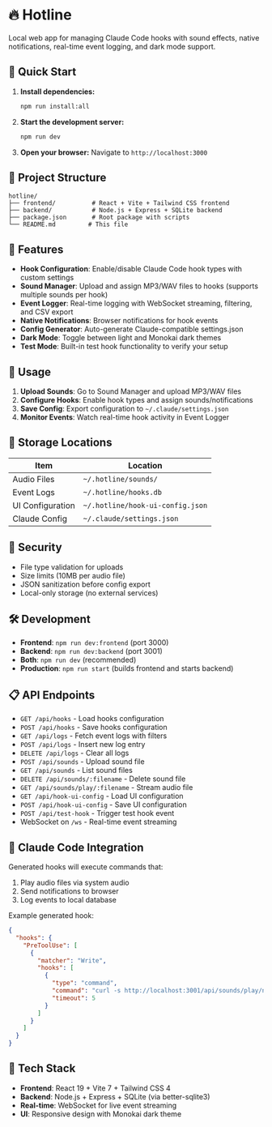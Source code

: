 # 🔥 Hotline

Local web app for managing Claude Code hooks with sound effects, native notifications, real-time event logging, and dark mode support.

## 🚀 Quick Start

1. **Install dependencies:**
   ```bash
   npm run install:all
   ```

2. **Start the development server:**
   ```bash
   npm run dev
   ```

3. **Open your browser:**
   Navigate to `http://localhost:3000`

## 📁 Project Structure

```
hotline/
├── frontend/          # React + Vite + Tailwind CSS frontend
├── backend/           # Node.js + Express + SQLite backend
├── package.json       # Root package with scripts
└── README.md         # This file
```

## 🎯 Features

- **Hook Configuration**: Enable/disable Claude Code hook types with custom settings
- **Sound Manager**: Upload and assign MP3/WAV files to hooks (supports multiple sounds per hook)
- **Event Logger**: Real-time logging with WebSocket streaming, filtering, and CSV export
- **Native Notifications**: Browser notifications for hook events
- **Config Generator**: Auto-generate Claude-compatible settings.json
- **Dark Mode**: Toggle between light and Monokai dark themes
- **Test Mode**: Built-in test hook functionality to verify your setup

## 🔧 Usage

1. **Upload Sounds**: Go to Sound Manager and upload MP3/WAV files
2. **Configure Hooks**: Enable hook types and assign sounds/notifications
3. **Save Config**: Export configuration to `~/.claude/settings.json`
4. **Monitor Events**: Watch real-time hook activity in Event Logger

## 📂 Storage Locations

| Item | Location |
|------|----------|
| Audio Files | `~/.hotline/sounds/` |
| Event Logs | `~/.hotline/hooks.db` |
| UI Configuration | `~/.hotline/hook-ui-config.json` |
| Claude Config | `~/.claude/settings.json` |

## 🔐 Security

- File type validation for uploads
- Size limits (10MB per audio file)
- JSON sanitization before config export
- Local-only storage (no external services)

## 🛠 Development

- **Frontend**: `npm run dev:frontend` (port 3000)
- **Backend**: `npm run dev:backend` (port 3001)
- **Both**: `npm run dev` (recommended)
- **Production**: `npm run start` (builds frontend and starts backend)

## 📋 API Endpoints

- `GET /api/hooks` - Load hooks configuration
- `POST /api/hooks` - Save hooks configuration
- `GET /api/logs` - Fetch event logs with filters
- `POST /api/logs` - Insert new log entry
- `DELETE /api/logs` - Clear all logs
- `POST /api/sounds` - Upload sound file
- `GET /api/sounds` - List sound files
- `DELETE /api/sounds/:filename` - Delete sound file
- `GET /api/sounds/play/:filename` - Stream audio file
- `GET /api/hook-ui-config` - Load UI configuration
- `POST /api/hook-ui-config` - Save UI configuration
- `POST /api/test-hook` - Trigger test hook event
- WebSocket on `/ws` - Real-time event streaming

## 🔗 Claude Code Integration

Generated hooks will execute commands that:
1. Play audio files via system audio
2. Send notifications to browser
3. Log events to local database

Example generated hook:
```json
{
  "hooks": {
    "PreToolUse": [
      {
        "matcher": "Write",
        "hooks": [
          {
            "type": "command",
            "command": "curl -s http://localhost:3001/api/sounds/play/notification.mp3 | aplay -q || afplay /dev/stdin 2>/dev/null",
            "timeout": 5
          }
        ]
      }
    ]
  }
}
```

## 🔧 Tech Stack

- **Frontend**: React 19 + Vite 7 + Tailwind CSS 4
- **Backend**: Node.js + Express + SQLite (via better-sqlite3)
- **Real-time**: WebSocket for live event streaming
- **UI**: Responsive design with Monokai dark theme